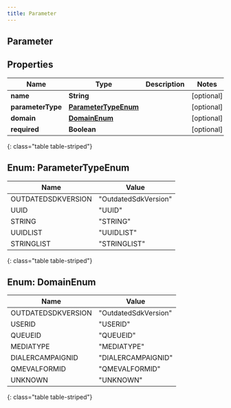 ```yaml
---
title: Parameter
---
```

## Parameter


## Properties

| Name | Type | Description | Notes |
| ------------ | ------------- | ------------- | ------------- |
| **name** | **String** |  |  [optional] |
| **parameterType** | [**ParameterTypeEnum**](#ParameterTypeEnum) |  |  [optional] |
| **domain** | [**DomainEnum**](#DomainEnum) |  |  [optional] |
| **required** | **Boolean** |  |  [optional] |
{: class="table table-striped"}


<a name="ParameterTypeEnum"></a>

## Enum: ParameterTypeEnum

| Name | Value |
| ---- | ----- |
| OUTDATEDSDKVERSION | &quot;OutdatedSdkVersion&quot; |
| UUID | &quot;UUID&quot; |
| STRING | &quot;STRING&quot; |
| UUIDLIST | &quot;UUIDLIST&quot; |
| STRINGLIST | &quot;STRINGLIST&quot; |
{: class="table table-striped"}


<a name="DomainEnum"></a>

## Enum: DomainEnum

| Name | Value |
| ---- | ----- |
| OUTDATEDSDKVERSION | &quot;OutdatedSdkVersion&quot; |
| USERID | &quot;USERID&quot; |
| QUEUEID | &quot;QUEUEID&quot; |
| MEDIATYPE | &quot;MEDIATYPE&quot; |
| DIALERCAMPAIGNID | &quot;DIALERCAMPAIGNID&quot; |
| QMEVALFORMID | &quot;QMEVALFORMID&quot; |
| UNKNOWN | &quot;UNKNOWN&quot; |
{: class="table table-striped"}



